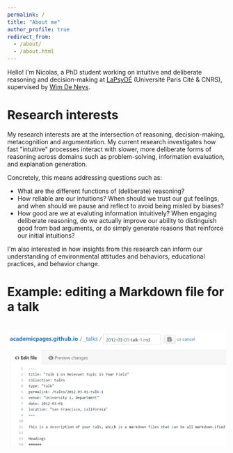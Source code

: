 ```yaml
---
permalink: /
title: "About me"
author_profile: true
redirect_from: 
  - /about/
  - /about.html
---
```


Hello! I'm Nicolas, a PhD student working on intuitive and deliberate reasoning and decision-making at [LaPsyDÉ](https://www.lapsyde.com/home) (Université Paris Cité & CNRS), supervised by [Wim De Neys](https://www.wdeneys.org/).


Research interests
=====
My research interests are at the intersection of reasoning, decision-making, metacognition and argumentation. My current research investigates how fast "intuitive" processes interact with slower, more deliberate forms of reasoning across domains such as problem-solving, information evaluation, and explanation generation.

Concretely, this means addressing questions such as:
- What are the different functions of (deliberate) reasoning?
- How reliable are our intuitions? When should we trust our gut feelings, and when should we pause and reflect to avoid being misled by biases?
- How good are we at evaluting information intuitively? When engaging deliberate reasoning, do we actually improve our ability to distinguish good from bad arguments, or do simply generate reasons that reinforce our initial intuitions?

I'm also interested in how insights from this research can inform our understanding of environmental attitudes and behaviors, educational practices, and behavior change.  
 



# Example: editing a Markdown file for a talk #
# ![Editing a Markdown file for a talk](/images/editing-talk.png) #



